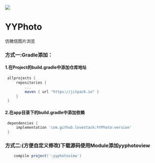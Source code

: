 
[![](https://jitpack.io/v/lovestack/YYPhoto.svg)](https://jitpack.io/#lovestack/YYPhoto)

# YYPhoto
仿微信图片浏览

### 方式一:Gradle添加：
   #### 1.在Project的build.gradle中添加仓库地址

   ``` gradle
   	allprojects {
   		repositories {
   			...
   			maven { url "https://jitpack.io" }
   		}
   	}
   ```

   #### 2.在app目录下的build.gradle中添加依赖
   ``` gradle
   	dependencies {
   	    implementation 'com.github.lovestack:YYPhoto:version'
   	}
   ```

### 方式二:(方便自定义修改)下载源码使用Module添加yyphotoview

``` gradle
	compile project(':yyphotoview')

```